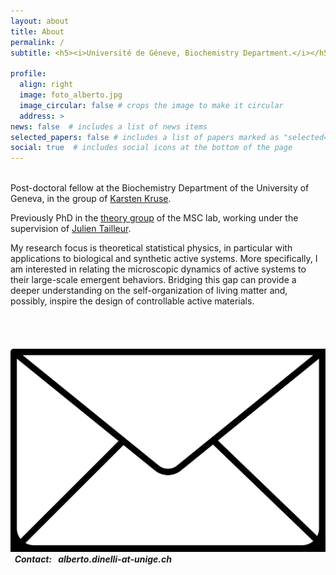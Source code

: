 ```yaml
---
layout: about
title: About
permalink: /
subtitle: <h5><i>Université de Géneve, Biochemistry Department.</i></h5>

profile:
  align: right
  image: foto_alberto.jpg
  image_circular: false # crops the image to make it circular
  address: >
news: false  # includes a list of news items
selected_papers: false # includes a list of papers marked as "selected={true}"
social: true  # includes social icons at the bottom of the page
---
```


<br>
Post-doctoral fellow at the Biochemistry Department of the
University of Geneva, in the group of <a
href='https://www.unige.ch/sciences/biochimie/labs/karsten-kruse/'>Karsten
Kruse</a>.

Previously PhD in the <a
href='https://sites.google.com/view/theory-of-complex-systems/welcome?authuser=0'>theory
group</a> of the MSC lab, working under the supervision of <a
href='https://physics.mit.edu/faculty/julien-tailleur/'>Julien
Tailleur</a>.

My research focus is theoretical statistical physics, in particular
with applications to biological and synthetic active systems. More
specifically, I am interested in relating the microscopic dynamics of
active systems to their large-scale emergent behaviors. Bridging this
gap can provide a deeper understanding on the self-organization of
living matter and, possibly, inspire the design of controllable active
materials.

<br> <br>

<p>
<h5>
 <img src="assets/img/mail-icon.jpg" class="icon">
 <span style="color: var(--global-theme-color)"> &nbsp; Contact</span>:
 &nbsp; alberto.dinelli-at-unige.ch
</h5>
</p>

<br>
<br>